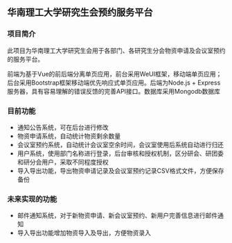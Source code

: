 ## 华南理工大学研究生会预约服务平台

### 项目简介

此项目为华南理工大学研究生会用于各部门、各研究生分会物资申请及会议室预约的服务平台。

前端为基于Vue的前后端分离单页应用，前台采用WeUI框架，移动端单页应用；后台采用Bootstrap框架移动端优先响应式单页应用。后端为Node.js + Express服务器，具有容易理解的错误反馈的完善API接口。数据库采用Mongodb数据库

### 目前功能

- 通知公告系统，可在后台进行修改
- 物资申请系统，自动统计物资剩余数量
- 会议室预约系统，自动统计会议室空余时间，会议室使用后系统自动进行归还
- 用户系统，使用部门名称进行登录，后台审核和授权机制，区分研会、研团委和研分会用户，采取不同程度授权
- 导入导出功能，导出物资申请记录及会议室预约记录CSV格式文件，方便保存备份

### 未来实现的功能

- 邮件通知系统，对于新物资申请、新会议室预约、新用户完善信息进行邮件通知
- 导入导出功能增加物资导入及导出，方便物资录入